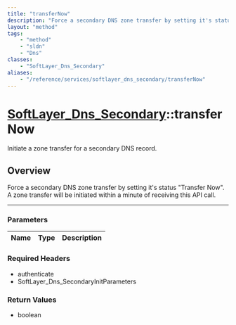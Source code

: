 ```yaml
---
title: "transferNow"
description: "Force a secondary DNS zone transfer by setting it's status 'Transfer Now'.  A zone transfer will be initiated within a m... "
layout: "method"
tags:
    - "method"
    - "sldn"
    - "Dns"
classes:
    - "SoftLayer_Dns_Secondary"
aliases:
    - "/reference/services/softlayer_dns_secondary/transferNow"
---
```

# [SoftLayer_Dns_Secondary](/reference/services/SoftLayer_Dns_Secondary)::transferNow

Initiate a zone transfer for a secondary DNS record.


## Overview 
Force a secondary DNS zone transfer by setting it's status "Transfer Now".  A zone transfer will be initiated within a minute of receiving this API call. 

-----

### Parameters 
|Name | Type | Description |
| --- | --- | --- |


### Required Headers
* authenticate
* SoftLayer_Dns_SecondaryInitParameters


### Return Values
* boolean




